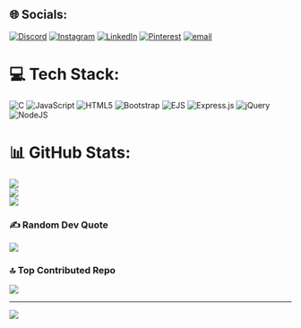 
## 🌐 Socials:
[![Discord](https://img.shields.io/badge/Discord-%237289DA.svg?logo=discord&logoColor=white)](https://discord.gg/https://discord.gg/vd53vtqb) [![Instagram](https://img.shields.io/badge/Instagram-%23E4405F.svg?logo=Instagram&logoColor=white)](https://instagram.com/sanjayr.20) [![LinkedIn](https://img.shields.io/badge/LinkedIn-%230077B5.svg?logo=linkedin&logoColor=white)](https://www.linkedin.com/in/sanjay-r-2b3840328?utm_source=share&utm_campaign=share_via&utm_content=profile&utm_medium=android_app) [![Pinterest](https://img.shields.io/badge/Pinterest-%23E60023.svg?logo=Pinterest&logoColor=white)](https://pinterest.com/LesserLiving) [![email](https://img.shields.io/badge/Email-D14836?logo=gmail&logoColor=white)](mailto:sanjayr20606@gmail.com) 

# 💻 Tech Stack:
![C](https://img.shields.io/badge/c-%2300599C.svg?style=flat&logo=c&logoColor=white) ![JavaScript](https://img.shields.io/badge/javascript-%23323330.svg?style=flat&logo=javascript&logoColor=%23F7DF1E) ![HTML5](https://img.shields.io/badge/html5-%23E34F26.svg?style=flat&logo=html5&logoColor=white) ![Bootstrap](https://img.shields.io/badge/bootstrap-%238511FA.svg?style=flat&logo=bootstrap&logoColor=white) ![EJS](https://img.shields.io/badge/ejs-%23B4CA65.svg?style=flat&logo=ejs&logoColor=black) ![Express.js](https://img.shields.io/badge/express.js-%23404d59.svg?style=flat&logo=express&logoColor=%2361DAFB) ![jQuery](https://img.shields.io/badge/jquery-%230769AD.svg?style=flat&logo=jquery&logoColor=white) ![NodeJS](https://img.shields.io/badge/node.js-6DA55F?style=flat&logo=node.js&logoColor=white)
# 📊 GitHub Stats:
![](https://github-readme-stats.vercel.app/api?username=sanjayR-20&theme=midnight-purple&hide_border=false&include_all_commits=true&count_private=true)<br/>
![](https://nirzak-streak-stats.vercel.app/?user=sanjayR-20&theme=midnight-purple&hide_border=false)<br/>
![](https://github-readme-stats.vercel.app/api/top-langs/?username=sanjayR-20&theme=midnight-purple&hide_border=false&include_all_commits=true&count_private=true&layout=compact)

### ✍️ Random Dev Quote
![](https://quotes-github-readme.vercel.app/api?type=horizontal&theme=radical)

### 🔝 Top Contributed Repo
![](https://github-contributor-stats.vercel.app/api?username=sanjayR-20&limit=5&theme=blueberry&combine_all_yearly_contributions=true)

---
[![](https://visitcount.itsvg.in/api?id=sanjayR-20&icon=0&color=0)](https://visitcount.itsvg.in)

<!-- Proudly created with GPRM ( https://gprm.itsvg.in ) -->
